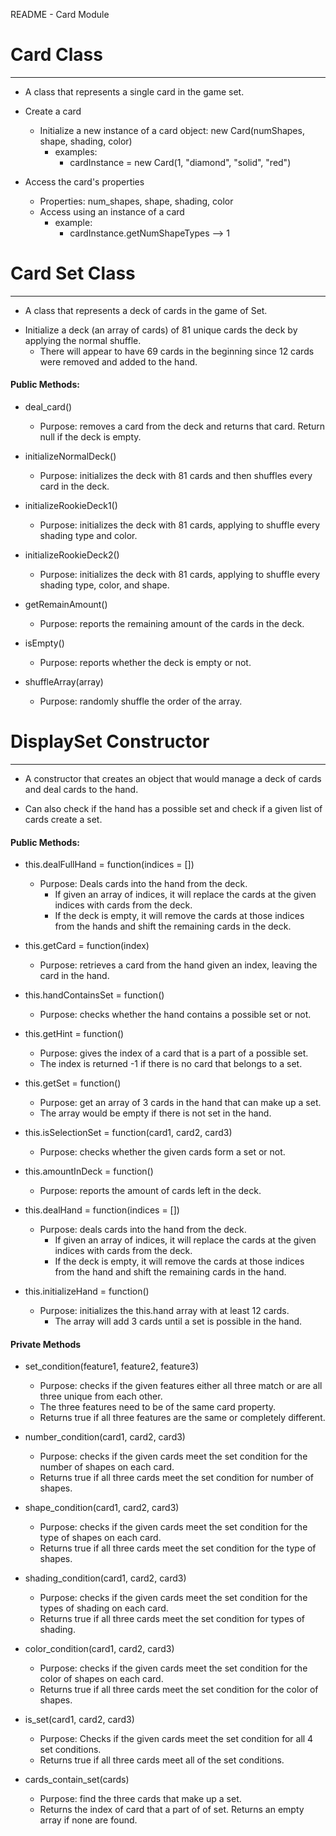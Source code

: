 README - Card Module

# Card Class

---

- A class that represents a single card in the game set.


- Create a card 
  + Initialize a new instance of a card object: new Card(numShapes, shape, shading, color)
    - examples:
      + cardInstance = new Card(1, "diamond", "solid", "red")


- Access the card's properties
    + Properties: num_shapes, shape, shading, color
    + Access using an instance of a card
        - example:
            + cardInstance.getNumShapeTypes --> 1


# Card Set Class

---

- A class that represents a deck of cards in the game of Set.

+ Initialize a deck (an array of cards) of 81 unique cards the deck by applying the normal shuffle.
  - There will appear to have 69 cards in the beginning since 12 cards were removed and added to the hand.

#### Public Methods:

+ deal_card()
  + Purpose: removes a card from the deck and returns that card. Return null if the deck is empty.

   
+ initializeNormalDeck()
  + Purpose: initializes the deck with 81 cards and then shuffles every card in the deck.


+ initializeRookieDeck1()
  + Purpose: initializes the deck with 81 cards, applying to shuffle every shading type and color.


+ initializeRookieDeck2()
  + Purpose: initializes the deck with 81 cards, applying to shuffle every shading type, color, and shape.

  
+ getRemainAmount()
  + Purpose: reports the remaining amount of the cards in the deck.  


+ isEmpty()
  + Purpose: reports whether the deck is empty or not.  


+ shuffleArray(array)
  + Purpose: randomly shuffle the order of the array.

# DisplaySet Constructor

---
- A constructor that creates an object that would manage a deck of cards and deal cards to the hand.

- Can also check if the hand has a possible set and check if a given list of cards create a set.

#### Public Methods:

- this.dealFullHand = function(indices = [])
  + Purpose: Deals cards into the hand from the deck.
    + If given an array of indices, it will replace the cards at the given indices with cards from the deck.
    + If the deck is empty, it will remove the cards at those indices from the hands and shift the remaining cards in the deck.


- this.getCard = function(index)
  + Purpose: retrieves a card from the hand given an index, leaving the card in the hand.


- this.handContainsSet = function()
  + Purpose: checks whether the hand contains a possible set or not.


- this.getHint = function()
  + Purpose: gives the index of a card that is a part of a possible set.
  + The index is returned -1 if there is no card that belongs to a set.


- this.getSet = function()
  + Purpose: get an array of 3 cards in the hand that can make up a set.
  + The array would be empty if there is not set in the hand.


- this.isSelectionSet = function(card1, card2, card3)
  + Purpose: checks whether the given cards form a set or not.


- this.amountInDeck = function()
  + Purpose: reports the amount of cards left in the deck.


- this.dealHand = function(indices = [])
  + Purpose: deals cards into the hand from the deck.
    + If given an array of indices, it will replace the cards at the given indices with cards from the deck. 
    +  If the deck is empty, it will remove the cards at those indices from the hand and shift the remaining cards in the hand.


- this.initializeHand = function()
  + Purpose: initializes the this.hand array with at least 12 cards.
    + The array will add 3 cards until a set is possible in the hand.


#### Private Methods

- set_condition(feature1, feature2, feature3)
  + Purpose: checks if the given features either all three match or are all three unique from each other.
  + The three features need to be of the same card property.
  + Returns true if all three features are the same or completely different.


- number_condition(card1, card2, card3)
  + Purpose: checks if the given cards meet the set condition for the number of shapes on each card.
  + Returns true if all three cards meet the set condition for number of shapes.


- shape_condition(card1, card2, card3)
  + Purpose: checks if the given cards meet the set condition for the type of shapes on each card.
  + Returns true if all three cards meet the set condition for the type of shapes.

- shading_condition(card1, card2, card3)
  + Purpose: checks if the given cards meet the set condition for the types of shading on each card.
  + Returns true if all three cards meet the set condition for types of shading.


- color_condition(card1, card2, card3)
  + Purpose: checks if the given cards meet the set condition for the color of shapes on each card.
  + Returns true if all three cards meet the set condition for the color of shapes.


- is_set(card1, card2, card3)
  + Purpose: Checks if the given cards meet the set condition for all 4 set conditions.
  + Returns true if all three cards meet all of the set conditions.


- cards_contain_set(cards)
  + Purpose: find the three cards that make up a set.
  + Returns the index of card that a part of of set. Returns an empty array if none are found.


